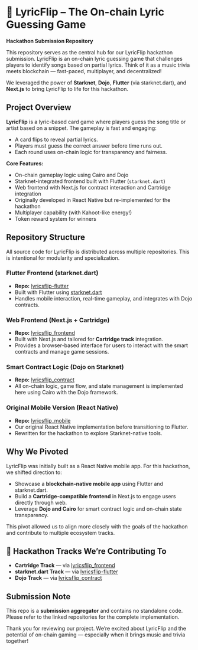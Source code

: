 # 🎵 LyricFlip – The On-chain Lyric Guessing Game

**Hackathon Submission Repository**

This repository serves as the central hub for our LyricFlip hackathon submission. LyricFlip is an on-chain lyric guessing game that challenges players to identify songs based on partial lyrics. Think of it as a music trivia meets blockchain — fast-paced, multiplayer, and decentralized!

We leveraged the power of **Starknet**, **Dojo**, **Flutter** (via starknet.dart), and **Next.js** to bring LyricFlip to life for this hackathon.


##  Project Overview

**LyricFlip** is a lyric-based card game where players guess the song title or artist based on a snippet. The gameplay is fast and engaging:
- A card flips to reveal partial lyrics.
- Players must guess the correct answer before time runs out.
- Each round uses on-chain logic for transparency and fairness.

**Core Features:**
- On-chain gameplay logic using Cairo and Dojo
- Starknet-integrated frontend built with Flutter (`starknet.dart`)
- Web frontend with Next.js for contract interaction and Cartridge integration
- Originally developed in React Native but re-implemented for the hackathon
- Multiplayer capability (with Kahoot-like energy!)
- Token reward system for winners


## Repository Structure

All source code for LyricFlip is distributed across multiple repositories. This is intentional for modularity and specialization.

###  Flutter Frontend (starknet.dart)
-  **Repo:** [lyricsflip-flutter](https://github.com/songifi/lyricsflip-flutter)
-  Built with Flutter using [starknet.dart](https://github.com/0xSpaceShard/starknet.dart)
-  Handles mobile interaction, real-time gameplay, and integrates with Dojo contracts.

###  Web Frontend (Next.js + Cartridge)
-  **Repo:** [lyricsflip_frontend](https://github.com/songifi/lyricsflip_frontend)
-  Built with Next.js and tailored for **Cartridge track** integration.
-  Provides a browser-based interface for users to interact with the smart contracts and manage game sessions.

###  Smart Contract Logic (Dojo on Starknet)
-  **Repo:** [lyricsflip_contract](https://github.com/songifi/lyricsflip_contract)
-  All on-chain logic, game flow, and state management is implemented here using Cairo with the Dojo framework.

###  Original Mobile Version (React Native)
-  **Repo:** [lyricsflip_mobile](https://github.com/songifi/lyricsflip_mobile)
-  Our original React Native implementation before transitioning to Flutter.
-  Rewritten for the hackathon to explore Starknet-native tools.


## Why We Pivoted

LyricFlip was initially built as a React Native mobile app. For this hackathon, we shifted direction to:

- Showcase a **blockchain-native mobile app** using Flutter and starknet.dart.
- Build a **Cartridge-compatible frontend** in Next.js to engage users directly through web.
- Leverage **Dojo and Cairo** for smart contract logic and on-chain state transparency.

This pivot allowed us to align more closely with the goals of the hackathon and contribute to multiple ecosystem tracks.


## 🏁 Hackathon Tracks We’re Contributing To

-  **Cartridge Track** — via [lyricsflip_frontend](https://github.com/songifi/lyricsflip_frontend)
-  **starknet.dart Track** — via [lyricsflip-flutter](https://github.com/songifi/lyricsflip-flutter)
-  **Dojo Track** — via [lyricsflip_contract](https://github.com/songifi/lyricsflip-contract)


##  Submission Note

This repo is a **submission aggregator** and contains no standalone code. Please refer to the linked repositories for the complete implementation.

Thank you for reviewing our project. We’re excited about LyricFlip and the potential of on-chain gaming — especially when it brings music and trivia together!
